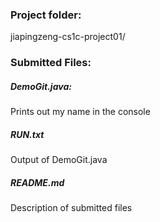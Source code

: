 ### Project folder:
jiapingzeng-cs1c-project01/

### Submitted Files:
##### DemoGit.java: 
Prints out my name in the console
##### RUN.txt
Output of DemoGit.java
##### README.md
Description of submitted files
